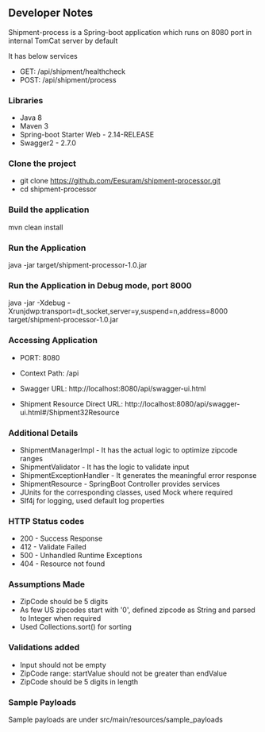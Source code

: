 ## Developer Notes ##
Shipment-process is a Spring-boot application which runs on 8080 port in internal TomCat server by default

It has below services
* GET: /api/shipment/healthcheck
* POST: /api/shipment/process

### Libraries ###
* Java 8
* Maven 3
* Spring-boot Starter Web - 2.14-RELEASE
* Swagger2 - 2.7.0

### Clone the project ###
* git clone https://github.com/Eesuram/shipment-processor.git
* cd shipment-processor

### Build the application ###
mvn clean install

### Run the Application ###
java -jar target/shipment-processor-1.0.jar

### Run the Application in Debug mode, port 8000 ###
java -jar -Xdebug -Xrunjdwp:transport=dt_socket,server=y,suspend=n,address=8000 target/shipment-processor-1.0.jar
 
### Accessing Application
* PORT: 8080
* Context Path: /api

* Swagger URL: http://localhost:8080/api/swagger-ui.html
* Shipment Resource Direct URL: http://localhost:8080/api/swagger-ui.html#/Shipment32Resource

### Additional Details ###
* ShipmentManagerImpl - It has the actual logic to optimize zipcode ranges
* ShipmentValidator - It has the logic to validate input
* ShipmentExceptionHandler - It generates the meaningful error response
* ShipmentResource - SpringBoot Controller provides services
* JUnits for the corresponding classes, used Mock where required
* Slf4j for logging, used default log properties
  
### HTTP Status codes ###
* 200 - Success Response
* 412 - Validate Failed
* 500 - Unhandled Runtime Exceptions
* 404 - Resource not found 

### Assumptions Made ###
* ZipCode should be 5 digits
* As few US zipcodes start with '0', defined zipcode as String and parsed to Integer when required
* Used Collections.sort() for sorting

### Validations added ###
* Input should not be empty
* ZipCode range: startValue should not be greater than endValue
* ZipCode should be 5 digits in length

### Sample Payloads ###
Sample payloads are under src/main/resources/sample_payloads